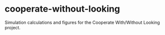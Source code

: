 cooperate-without-looking
=========================

Simulation calculations and figures for the Cooperate With/Without Looking project.
